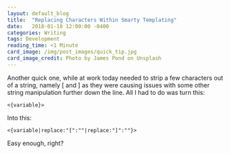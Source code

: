 ```yaml
---
layout: default_blog
title:  "Replacing Characters Within Smarty Templating"
date:   2018-01-18 12:00:00 -0400
categories: Writing
tags: Development
reading_time: <1 Minute
card_image: /img/post_images/quick_tip.jpg
card_image_credit: Photo by James Pond on Unsplash
---
```


Another quick one, while at work today needed to strip a few characters out of a
string, namely [ and ] as they were causing issues with some other string
manipulation further down the line. All I had to do was turn this:

```
<{variable}>
```

Into this:

```
<{variable|replace:"[":""|replace:"]":""}>
```

Easy enough, right?
